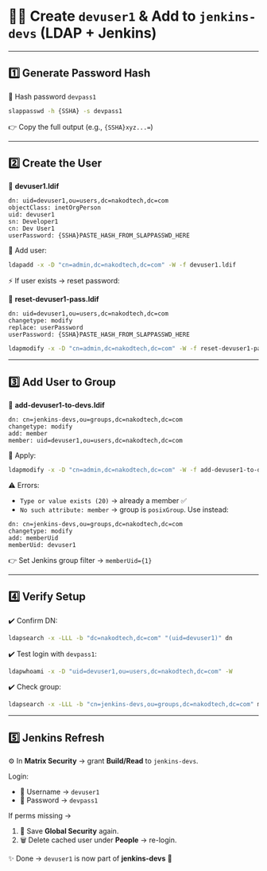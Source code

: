 # 👨‍💻 Create `devuser1` & Add to `jenkins-devs` (LDAP + Jenkins)

---

## 1️⃣ Generate Password Hash  
🔑 Hash password `devpass1`  

```bash
slappasswd -h {SSHA} -s devpass1
```  

👉 Copy the full output (e.g., `{SSHA}xyz...=`)  

---

## 2️⃣ Create the User  
📂 **devuser1.ldif**  

```ldif
dn: uid=devuser1,ou=users,dc=nakodtech,dc=com
objectClass: inetOrgPerson
uid: devuser1
sn: Developer1
cn: Dev User1
userPassword: {SSHA}PASTE_HASH_FROM_SLAPPASSWD_HERE
```  

🚀 Add user:  
```bash
ldapadd -x -D "cn=admin,dc=nakodtech,dc=com" -W -f devuser1.ldif
```  

⚡ If user exists → reset password:  

📂 **reset-devuser1-pass.ldif**  
```ldif
dn: uid=devuser1,ou=users,dc=nakodtech,dc=com
changetype: modify
replace: userPassword
userPassword: {SSHA}PASTE_HASH_FROM_SLAPPASSWD_HERE
```  

```bash
ldapmodify -x -D "cn=admin,dc=nakodtech,dc=com" -W -f reset-devuser1-pass.ldif
```  

---

## 3️⃣ Add User to Group  
📂 **add-devuser1-to-devs.ldif**  

```ldif
dn: cn=jenkins-devs,ou=groups,dc=nakodtech,dc=com
changetype: modify
add: member
member: uid=devuser1,ou=users,dc=nakodtech,dc=com
```  

🚀 Apply:  
```bash
ldapmodify -x -D "cn=admin,dc=nakodtech,dc=com" -W -f add-devuser1-to-devs.ldif
```  

⚠️ Errors:  
- `Type or value exists (20)` → already a member ✅  
- `No such attribute: member` → group is `posixGroup`. Use instead:  

```ldif
dn: cn=jenkins-devs,ou=groups,dc=nakodtech,dc=com
changetype: modify
add: memberUid
memberUid: devuser1
```  

👉 Set Jenkins group filter → `memberUid={1}`  

---

## 4️⃣ Verify Setup  
✔️ Confirm DN:  
```bash
ldapsearch -x -LLL -b "dc=nakodtech,dc=com" "(uid=devuser1)" dn
```  

✔️ Test login with `devpass1`:  
```bash
ldapwhoami -x -D "uid=devuser1,ou=users,dc=nakodtech,dc=com" -W
```  

✔️ Check group:  
```bash
ldapsearch -x -LLL -b "cn=jenkins-devs,ou=groups,dc=nakodtech,dc=com" member
```  

---

## 5️⃣ Jenkins Refresh  
⚙️ In **Matrix Security** → grant **Build/Read** to `jenkins-devs`.  

Login:  
- 👤 Username → `devuser1`  
- 🔑 Password → `devpass1`  

If perms missing →  
1. 🔄 Save **Global Security** again.  
2. 🗑️ Delete cached user under **People** → re-login.  

✨ Done → `devuser1` is now part of **jenkins-devs** 🎉  
